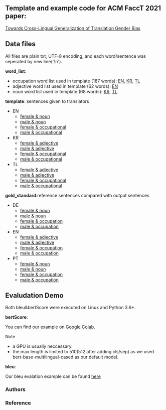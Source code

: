 ## Template and example code for ACM FaccT 2021 paper:

[Towards Cross-Lingual Generalization of Translation Gender Bias]()

## Data files

All files are plain txt, UTF-8 encoding, and each word/sentence was seperated by new line('\n').

**word_list**:<br/>
- occupation word list used in template (187 words): [EN](word_list/occu_en.txt), [KR](word_list/occu_kr.txt), [TL](word_list/occu_tl.txt)
- adjective word list used in template (62 words): [EN](word_list/noun_en.txt)
- noun word list used in template (68 words): [KR](word_list/adj_kr.txt), [TL](word_list/adj_tl.txt)

**template**: sentences given to translators<br/>

- EN
  - [female & noun](template/en-female-noun.txt)
  - [male & noun](template/en-male-noun.txt)
  - [female & occupational](template/en-female-occupation.txt)
  - [male & occupational](template/en-male-occupation.txt)
- KR
  - [female & adjective](template/kr-female-adj.txt)
  - [male & adjective](template/kr-male-adj.txt)
  - [female & occupational](template/kr-female-occupation.txt)
  - [male & occupational](template/kr-male-occupation.txt)
- TL
  - [female & adjective](template/tl-female-adj.txt)
  - [male & adjective](template/tl-male-adj.txt)
  - [female & occupational](template/tl-female-occupation.txt)
  - [male & occupational](template/tl-male-occupation.txt)

**gold_standard**:reference sentences compared with output sentences<br/>



- DE
  - [female & noun](gold_standard/de-female-noun.txt)
  - [male & noun](gold_standard/de-male-noun.txt)
  - [female & occupation](gold_standard/de-female-occupation.txt)
  - [male & occupation](gold_standard/de-male-occupation.txt)
- EN
  - [female & adjective](gold_standard/en-female-adj.txt)
  - [male & adjective](gold_standard/en-male-adj.txt)
  - [female & occupation](gold_standard/en-female-occupation.txt)
  - [male & occupation](gold_standard/en-male-occupation.txt)
- PT
  - [female & noun](gold_standard/pt-female-noun.txt)
  - [male & noun](gold_standard/pt-male-noun.txt)
  - [female & occupation](gold_standard/pt-female-occupation.txt)
  - [male & occupation](gold_standard/pt-male-occupation.txt)


## Evaludation Demo

Both bleu&bertScore were executed on Linux and Python 3.6+.

**bertScore**:<br/>

You can find our example on [Google Colab](https://colab.research.google.com/drive/1wCYv-ViP5vX3InP5NlbXbv6swmOjjjpN#scrollTo=Z3OgidL3RhaF).

Note
- a GPU is usually neccessary.
- the max length is limited to 510(512 after adding cls/sep) as we used bert-base-multilingual-cased as our default model.


**bleu**:<br/>

Our bleu evalation example can be found [here](https://colab.research.google.com/drive/1y0uvMCs_lXqRilE7GI9lRAVbt35BmgBI)

### Authors

### Reference

